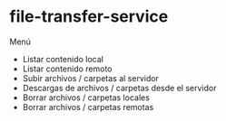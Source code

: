 # file-transfer-service

Menú
* Listar contenido local
* Listar contenido remoto
* Subir archivos / carpetas al servidor
* Descargas de archivos / carpetas desde el servidor
* Borrar archivos / carpetas locales
* Borrar archivos / carpetas remotas
